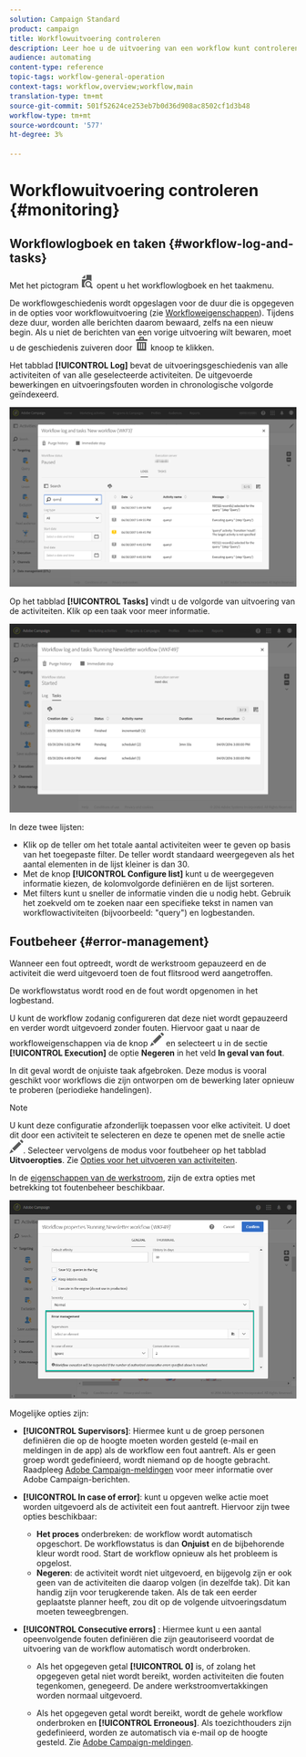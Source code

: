 ```yaml
---
solution: Campaign Standard
product: campaign
title: Workflowuitvoering controleren
description: Leer hoe u de uitvoering van een workflow kunt controleren.
audience: automating
content-type: reference
topic-tags: workflow-general-operation
context-tags: workflow,overview;workflow,main
translation-type: tm+mt
source-git-commit: 501f52624ce253eb7b0d36d908ac8502cf1d3b48
workflow-type: tm+mt
source-wordcount: '577'
ht-degree: 3%

---
```



# Workflowuitvoering controleren {#monitoring}

## Workflowlogboek en taken {#workflow-log-and-tasks}

Met het pictogram ![](assets/printpreview_darkgrey-24px.png) opent u het workflowlogboek en het taakmenu.

De workflowgeschiedenis wordt opgeslagen voor de duur die is opgegeven in de opties voor workflowuitvoering (zie [Workfloweigenschappen](../../automating/using/managing-execution-options.md)). Tijdens deze duur, worden alle berichten daarom bewaard, zelfs na een nieuw begin. Als u niet de berichten van een vorige uitvoering wilt bewaren, moet u de geschiedenis zuiveren door ![](assets/delete_darkgrey-24px.png) knoop te klikken.

Het tabblad **[!UICONTROL Log]** bevat de uitvoeringsgeschiedenis van alle activiteiten of van alle geselecteerde activiteiten. De uitgevoerde bewerkingen en uitvoeringsfouten worden in chronologische volgorde geïndexeerd.

![](assets/wkf_execution_4.png)

Op het tabblad **[!UICONTROL Tasks]** vindt u de volgorde van uitvoering van de activiteiten. Klik op een taak voor meer informatie.

![](assets/wkf_execution_5.png)

In deze twee lijsten:

* Klik op de teller om het totale aantal activiteiten weer te geven op basis van het toegepaste filter. De teller wordt standaard weergegeven als het aantal elementen in de lijst kleiner is dan 30.
* Met de knop **[!UICONTROL Configure list]** kunt u de weergegeven informatie kiezen, de kolomvolgorde definiëren en de lijst sorteren.
* Met filters kunt u sneller de informatie vinden die u nodig hebt. Gebruik het zoekveld om te zoeken naar een specifieke tekst in namen van workflowactiviteiten (bijvoorbeeld: &quot;query&quot;) en logbestanden.

## Foutbeheer {#error-management}

Wanneer een fout optreedt, wordt de werkstroom gepauzeerd en de activiteit die werd uitgevoerd toen de fout flitsrood werd aangetroffen.

De workflowstatus wordt rood en de fout wordt opgenomen in het logbestand.

U kunt de workflow zodanig configureren dat deze niet wordt gepauzeerd en verder wordt uitgevoerd zonder fouten. Hiervoor gaat u naar de workfloweigenschappen via de knop ![](assets/edit_darkgrey-24px.png) en selecteert u in de sectie **[!UICONTROL Execution]** de optie **Negeren** in het veld **In geval van fout**.

In dit geval wordt de onjuiste taak afgebroken. Deze modus is vooral geschikt voor workflows die zijn ontworpen om de bewerking later opnieuw te proberen (periodieke handelingen).

>[!NOTE]
>
>U kunt deze configuratie afzonderlijk toepassen voor elke activiteit. U doet dit door een activiteit te selecteren en deze te openen met de snelle actie ![](assets/edit_darkgrey-24px.png). Selecteer vervolgens de modus voor foutbeheer op het tabblad **Uitvoeropties**. Zie [Opties voor het uitvoeren van activiteiten](../../automating/using/activity-properties.md).

In de [eigenschappen van de werkstroom](../../automating/using/managing-execution-options.md), zijn de extra opties met betrekking tot foutenbeheer beschikbaar.

![](assets/wkf_execution_error.png)

Mogelijke opties zijn:

* **[!UICONTROL Supervisors]**: Hiermee kunt u de groep personen definiëren die op de hoogte moeten worden gesteld (e-mail en meldingen in de app) als de workflow een fout aantreft. Als er geen groep wordt gedefinieerd, wordt niemand op de hoogte gebracht. Raadpleeg [Adobe Campaign-meldingen](../../administration/using/sending-internal-notifications.md) voor meer informatie over Adobe Campaign-berichten.

* **[!UICONTROL In case of error]**: kunt u opgeven welke actie moet worden uitgevoerd als de activiteit een fout aantreft. Hiervoor zijn twee opties beschikbaar:

   * **Het proces** onderbreken: de workflow wordt automatisch opgeschort. De workflowstatus is dan **Onjuist** en de bijbehorende kleur wordt rood. Start de workflow opnieuw als het probleem is opgelost.
   * **Negeren**: de activiteit wordt niet uitgevoerd, en bijgevolg zijn er ook geen van de activiteiten die daarop volgen (in dezelfde tak). Dit kan handig zijn voor terugkerende taken. Als de tak een eerder geplaatste planner heeft, zou dit op de volgende uitvoeringsdatum moeten teweegbrengen.

* **[!UICONTROL Consecutive errors]** : Hiermee kunt u een aantal opeenvolgende fouten definiëren die zijn geautoriseerd voordat de uitvoering van de workflow automatisch wordt onderbroken.

   * Als het opgegeven getal **[!UICONTROL 0]** is, of zolang het opgegeven getal niet wordt bereikt, worden activiteiten die fouten tegenkomen, genegeerd. De andere werkstroomvertakkingen worden normaal uitgevoerd.

   * Als het opgegeven getal wordt bereikt, wordt de gehele workflow onderbroken en **[!UICONTROL Erroneous]**. Als toezichthouders zijn gedefinieerd, worden ze automatisch via e-mail op de hoogte gesteld. Zie [Adobe Campaign-meldingen](../../administration/using/sending-internal-notifications.md).
